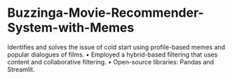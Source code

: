 # Buzzinga-Movie-Recommender-System-with-Memes
Identifies and solves the issue of cold start using profile-based memes and  popular dialogues of films. • Employed a hybrid-based filtering that uses content and collaborative filtering. • Open-source libraries: Pandas and Streamlit.
